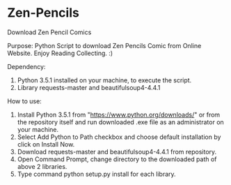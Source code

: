 # Zen-Pencils
Download Zen Pencil Comics

Purpose: Python Script to download Zen Pencils Comic from Online Website. Enjoy Reading Collecting. :)

Dependency: 
1) Python 3.5.1 installed on your machine, to execute the script.
2) Library requests-master and beautifulsoup4-4.4.1

How to use:
1) Install Python 3.5.1 from "https://www.python.org/downloads/" or from the repository itself and run downloaded .exe file as an administrator on your machine.
2) Select Add Python to Path checkbox and choose default installation by click on Install Now.
3) Download requests-master and beautifulsoup4-4.4.1 from repository.
4) Open Command Prompt, change directory to the downloaded path of above 2 libraries.
5) Type command python setup.py install for each library.
